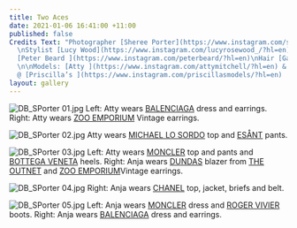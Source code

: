 ```yaml
---
title: Two Aces
date: 2021-01-06 16:41:00 +11:00
published: false
Credits Text: "Photographer [Sheree Porter](https://www.instagram.com/sheree__porter/?hl=en)
  \nStylist [Lucy Wood](https://www.instagram.com/lucyrosewood_/?hl=en)  \nMake-Up
  [Peter Beard ](https://www.instagram.com/peterbeard/?hl=en)\nHair [Gavin Anesbury](https://www.instagram.com/gavinanesburybeauty/?hl=en)
  \n\nModels: [Atty ](https://www.instagram.com/attymitchell/?hl=en) & \n[Anja](https://www.instagram.com/slimejive/?hl=en)
  @ [Priscilla’s ](https://www.instagram.com/priscillasmodels/?hl=en)   \n"
layout: gallery
---
```


![DB_SPorter 01.jpg](/uploads/DB_SPorter%2001.jpg)
Left: Atty wears [BALENCIAGA](https://www.balenciaga.com/au) dress and earrings. Right: Atty wears [ZOO EMPORIUM](https://www.instagram.com/zooemporiumvintage/?hl=en) Vintage earrings.

![DB_SPorter 02.jpg](/uploads/DB_SPorter%2002.jpg)
Atty wears [MICHAEL LO SORDO](https://www.michaellosordo.com/) top and [ESÅNT](https://esant-esant.com/) pants.

![DB_SPorter 03.jpg](/uploads/DB_SPorter%2003.jpg)
Left: Atty wears [MONCLER](https://www.moncler.com/gb/) top and pants and [BOTTEGA VENETA](https://www.bottegaveneta.com/) heels.
Right: Anja wears [DUNDAS](https://dundasworld.com/) blazer from [THE OUTNET](https://www.theoutnet.com/en-au/) and [ZOO EMPORIUM](https://www.instagram.com/zooemporiumvintage/?hl=en)Vintage earrings.


![DB_SPorter 04.jpg](/uploads/DB_SPorter%2004.jpg)
Right: Anja wears [CHANEL](https://www.chanel.com/au/) top, jacket, briefs and belt. 


![DB_SPorter 05.jpg](/uploads/DB_SPorter%2005.jpg)
Left: Anja wears [MONCLER](https://www.moncler.com/gb/) dress and [ROGER VIVIER](https://www.rogervivier.com/au-en/home/) boots.
Right: Anja wears [BALENCIAGA](https://www.balenciaga.com/au) dress and earrings.

